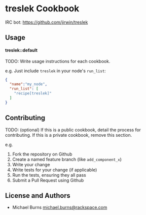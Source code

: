 treslek Cookbook
================

IRC bot: https://github.com/jirwin/treslek


Usage
-----
#### treslek::default
TODO: Write usage instructions for each cookbook.

e.g.
Just include `treslek` in your node's `run_list`:

```json
{
  "name":"my_node",
  "run_list": [
    "recipe[treslek]"
  ]
}
```

Contributing
------------
TODO: (optional) If this is a public cookbook, detail the process for contributing. If this is a private cookbook, remove this section.

e.g.
1. Fork the repository on Github
2. Create a named feature branch (like `add_component_x`)
3. Write your change
4. Write tests for your change (if applicable)
5. Run the tests, ensuring they all pass
6. Submit a Pull Request using Github

License and Authors
-------------------
* Michael Burns <michael.burns@rackspace.com>